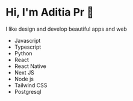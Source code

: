 # Hi, I'm Aditia Pr 👋
I like design and develop beautiful apps and web

* Javascript
* Typescript
* Python
* React
* React Native
* Next JS
* Node js
* Tailwind CSS
* Postgresql
